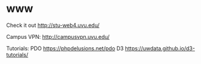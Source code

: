 # www

Check it out http://stu-web4.uvu.edu/

Campus VPN: http://campusvpn.uvu.edu/

Tutorials:
PDO https://phpdelusions.net/pdo
D3 https://uwdata.github.io/d3-tutorials/
